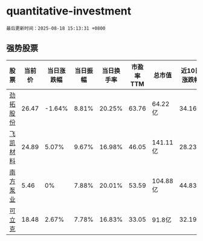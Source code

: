 # quantitative-investment

`最后更新时间：2025-08-18 15:13:31 +0800`

## 强势股票

|股票|当前价|当日涨跌幅|当日振幅|当日换手率|市盈率TTM|总市值|近10日涨跌幅|
|----|----|----|----|----|----|----|----|
|[劲拓股份](https://xueqiu.com/S/SZ300400)|26.47|-1.64%|8.81%|20.25%|63.76|64.22亿|34.16%|
|[飞凯材料](https://xueqiu.com/S/SZ300398)|24.89|5.07%|9.67%|16.98%|46.05|141.11亿|28.23%|
|[南方泵业](https://xueqiu.com/S/SZ300145)|5.46|0%|7.88%|20.01%|53.59|104.88亿|44.83%|
|[可立克](https://xueqiu.com/S/SZ002782)|18.48|2.67%|7.78%|16.83%|33.05|91.8亿|32.19%|
